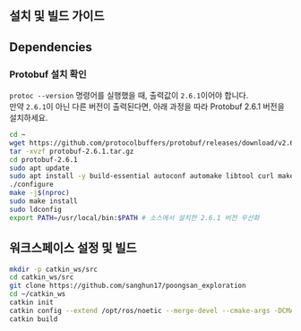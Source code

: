 ## 설치 및 빌드 가이드

## Dependencies

### Protobuf 설치 확인

`protoc --version` 명령어를 실행했을 때, 출력값이 `2.6.1`이어야 합니다.  
만약 `2.6.1`이 아닌 다른 버전이 출력된다면, 아래 과정을 따라 Protobuf 2.6.1 버전을 설치하세요.

```bash
cd ~
wget https://github.com/protocolbuffers/protobuf/releases/download/v2.6.1/protobuf-2.6.1.tar.gz
tar -xvzf protobuf-2.6.1.tar.gz
cd protobuf-2.6.1
sudo apt update
sudo apt install -y build-essential autoconf automake libtool curl make g++ unzip
./configure
make -j$(nproc)
sudo make install
sudo ldconfig
export PATH=/usr/local/bin:$PATH # 소스에서 설치한 2.6.1 버전 우선화
```

## 워크스페이스 설정 및 빌드

```bash
mkdir -p catkin_ws/src
cd catkin_ws/src
git clone https://github.com/sanghun17/poongsan_exploration
cd ~/catkin_ws
catkin init
catkin config --extend /opt/ros/noetic --merge-devel --cmake-args -DCMAKE_BUILD_TYPE=Release
catkin build
```
